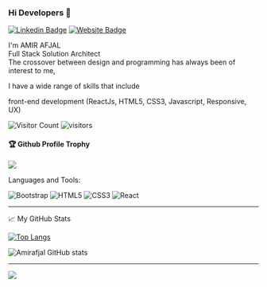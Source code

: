 ### Hi Developers 👋

<!-- [![YouTube Badge](https://img.shields.io/badge/YouTube-DeveloperFunnel-red)](https://www.youtube.com/developerfunnel) -->
[![Linkedin Badge](https://img.shields.io/badge/-Amir-blue?style=flat-square&logo=Linkedin&logoColor=white&link=https://www.linkedin.com/in/amir-afjal-bb9b9a175/)](https://www.linkedin.com/in/amir-afjal-bb9b9a175/)
[![Website Badge](https://img.shields.io/badge/StackOverflow-Amir-red)](https://stackoverflow.com/users/16328978/amir-afjal)
<!-- [![Website Badge](https://img.shields.io/badge/WebSite-Aakash-green)](https://www.aakash.me) -->


I'm AMIR AFJAL<br/>
Full Stack Solution Architect</br>
The crossover between design and programming has always been of interest to me, 
<!-- I've been lucky enough to work alongside some talented teams on a number of high profile websites.  -->
I have a wide range of skills that include 
<!-- back-end development using open source technologies (NodeJs, PHP), design (Figma),  -->
front-end development (ReactJs, HTML5, CSS3, Javascript, Responsive, UX)
<!-- , Server Administrator(AWS),database(MongoDB, Mysql), load balancing (AWS) -->



![Visitor Count](https://profile-counter.glitch.me/Amirafjal/count.svg)
![visitors](https://visitor-badge.laobi.icu/badge?page_id=Amir-afjal.Amir-afjal)

<div>
  <h4>🏆 Github Profile Trophy</h4>
  <a href="https://github.com/ryo-ma/github-profile-trophy">
    <img src="https://github-profile-trophy.vercel.app/?username=Amirafjal&column=7"/>
  </a>
</div>


Languages and Tools:


<img alt="Bootstrap" src="https://img.shields.io/badge/bootstrap-%23563D7C.svg?style=flat-square&logo=bootstrap&logoColor=white"/> <img alt="HTML5" src="https://img.shields.io/badge/html5-%23E34F26.svg?style=flat-square&logo=html5&logoColor=white"/> <img alt="CSS3" src="https://img.shields.io/badge/css3-%231572B6.svg?style=flat-square&logo=css3&logoColor=white"/> <img alt="React" src="https://img.shields.io/badge/react-%2320232a.svg?style=flat-square&logo=react&logoColor=%2361DAFB"/> 
<!-- <img alt="Angular" src="https://img.shields.io/badge/angular-%23DD0031.svg?flat-square&logo=angular&logoColor=white"/>  -->
<!-- <img alt="Azure" src="https://img.shields.io/badge/azure-%230072C6.svg?style=flat-square&logo=azure-devops&logoColor=white"/>  -->
<!-- <img alt="MySQL" src="https://img.shields.io/badge/mysql-%2300f.svg?style=flat-square&logo=mysql&logoColor=white"/>  -->
<!-- <img alt="MongoDB" src ="https://img.shields.io/badge/MongoDB-%234ea94b.svg?style=flat-square&logo=mongodb&logoColor=white"/> -->
<!-- <img alt="Adobe XD" src="https://img.shields.io/badge/adobexd-%23FF26BE.svg?style=flat-square&logo=adobexd&logoColor=white"/>  -->
<!-- <img alt="Figma" src="https://img.shields.io/badge/figma-%23F24E1E.svg?style=flat-square&logo=figma&logoColor=white"/>  -->
<!-- <img alt="Java" src="https://img.shields.io/badge/java-%23ED8B00.svg?style=flat-square&logo=java&logoColor=white"/>  -->
<!-- <img alt="PHP" src="https://img.shields.io/badge/php-%23777BB4.svg?style=flat-square&logo=php&logoColor=white"/>  -->
<!-- <img alt="NodeJS" src="https://img.shields.io/badge/node.js-%2343853D.svg?style=flat-square&logo=node-dot-js&logoColor=white"/>  -->

<!-- 🧰 Toolbox

<img src="https://github.com/devicons/devicon/blob/master/icons/javascript/javascript-original.svg" alt="Css Logo" with="50" height="50"/> <img src="https://github.com/devicons/devicon/blob/master/icons/css3/css3-original-wordmark.svg" alt="JavaScript Logo" with="50" height="50"/> <img src="https://github.com/devicons/devicon/blob/master/icons/html5/html5-original.svg" alt="Hmtl Logo" with="50" height="50"/> <img src="https://github.com/devicons/devicon/blob/master/icons/react/react-original-wordmark.svg" alt="React Logo" with="50" height="50"/><img src="https://github.com/devicons/devicon/blob/master/icons/android/android-original-wordmark.svg" alt="android Logo" with="50" height="50"/> <img src="https://github.com/devicons/devicon/blob/master/icons/java/java-original-wordmark.svg" alt="Java Logo" with="50" height="50"/><img src="https://github.com/devicons/devicon/blob/master/icons/linux/linux-original.svg" alt="Lunix Logo" with="50" height="50"/><img src="https://github.com/devicons/devicon/blob/master/icons/npm/npm-original-wordmark.svg" alt="npm Logo" with="50" height="50"/><img src="https://github.com/devicons/devicon/blob/master/icons/php/php-original.svg" alt="php Logo" with="50" height="50"/><img src="https://github.com/devicons/devicon/blob/master/icons/jquery/jquery-plain-wordmark.svg" alt="php Logo" with="50" height="50"/>
<img src="https://github.com/devicons/devicon/blob/master/icons/flutter/flutter-original.svg" alt="php Logo" with="50" height="50"/>
<img src="https://github.com/devicons/devicon/blob/master/icons/mysql/mysql-original-wordmark.svg" alt="php Logo" with="50" height="50"/>
<img src="https://github.com/devicons/devicon/blob/master/icons/dart/dart-original.svg" alt="php Logo" with="50" height="50"/>
<img src="https://github.com/devicons/devicon/blob/master/icons/c/c-original.svg" alt="php Logo" with="50" height="50"/>
 -->
---
<g-emoji class="g-emoji" alias="chart_with_upwards_trend" fallback-src="https://github.githubassets.com/images/icons/emoji/unicode/1f4c8.png">📈</g-emoji> My GitHub Stats

[![Top Langs](https://github-readme-stats.vercel.app/api/top-langs/?username=Amirafjal&theme=radical&layout=compact)](https://github.com/Hmida71/github-readme-stats)

![Amirafjal GitHub stats](https://github-readme-stats.vercel.app/api?username=Amirafjal&show_icons=true&theme=radical)

<hr>

![](https://activity-graph.herokuapp.com/graph?username=Amirafjal&theme=react-dark&area=true)
<!--
**Amirafjal/Amirafjal** is a ✨ _special_ ✨ repository because its `README.md` (this file) appears on your GitHub profile.

Here are some ideas to get you started:

- 🔭 I’m currently working on ...
- 🌱 I’m currently learning ...
- 👯 I’m looking to collaborate on ...
- 🤔 I’m looking for help with ...
- 💬 Ask me about ...
- 📫 How to reach me: ...
- 😄 Pronouns: ...
- ⚡ Fun fact: .....

-->

